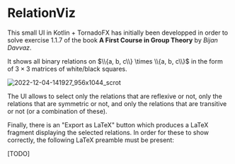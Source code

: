# RelationViz

This small UI in Kotlin + TornadoFX has initially been developped in order to solve exercise 1.1.7 of the book **A First Course in Group Theory** by *Bijan Davvaz*.

It shows all binary relations on $\\{a, b, c\\} \times \\{a, b, c\\}$ in the form of $3 \times 3$ matrices of white/black squares.

![2022-12-04-141927_956x1044_scrot](https://user-images.githubusercontent.com/5731430/205492838-4351c73f-9db7-4ee5-9398-75f700e7e945.png)

The UI allows to select only the relations that are reflexive or not, only the relations that are symmetric or not, and only the relations that are transitive or not (or a combination of these).

Finally, there is an "Export as LaTeX" button which produces a LaTeX fragment displaying the selected relations. In order for these to show correctly, the following LaTeX preamble must be present:

[TODO]
